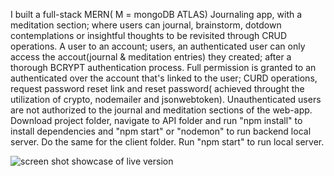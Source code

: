 I built a full-stack MERN( M = mongoDB ATLAS) Journaling app, with a meditation section; where users can journal, brainstorm, dotdown contemplations or insightful thoughts to be revisited through CRUD operations. A user to an account; users, an authenticated user can only access the accout(journal & meditation entries) they created; after a thorough BCRYPT authentication process. Full permission is granted to an authenticated over the account that's linked to the user; CURD operations, request password reset link and reset password( achieved throught the utilization of crypto, nodemailer and jsonwebtoken). Unauthenticated users are not authorized to the journal and meditation sections of the web-app. Download project folder, navigate to API folder and run "npm install" to install dependencies and "npm start" or "nodemon" to run backend local server. Do the same for the client folder. Run "npm start" to run local server.

![screen shot showcase of live version](https://raw.github.com/osmankbk/Journal/blob/master/markup/ss1-2.png)

